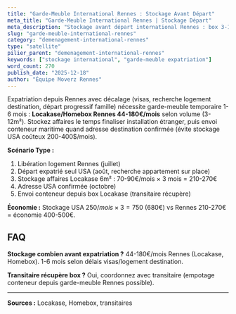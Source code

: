```yaml
---
title: "Garde-Meuble International Rennes : Stockage Avant Départ"
meta_title: "Garde-Meuble International Rennes | Stockage Départ"
meta_description: "Stockage avant départ international Rennes : box 3-12m² (44-180€/mois) Locakase/Homebox. Si décalage départ (visas, logement destination). 1-6 mois."
slug: "garde-meuble-international-rennes"
category: "demenagement-international-rennes"
type: "satellite"
pilier_parent: "demenagement-international-rennes"
keywords: ["stockage international", "garde-meuble expatriation"]
word_count: 270
publish_date: "2025-12-18"
author: "Équipe Moverz Rennes"
---
```


Expatriation depuis Rennes avec décalage (visas, recherche logement destination, départ progressif famille) nécessite garde-meuble temporaire 1-6 mois : **Locakase/Homebox Rennes 44-180€/mois** selon volume (3-12m²). Stockez affaires le temps finaliser installation étranger, puis envoi conteneur maritime quand adresse destination confirmée (évite stockage USA coûteux 200-400$/mois).

**Scénario Type :**
1. Libération logement Rennes (juillet)
2. Départ expatrié seul USA (août, recherche appartement sur place)
3. Stockage affaires Locakase 6m² : 70-90€/mois × 3 mois = 210-270€
4. Adresse USA confirmée (octobre)
5. Envoi conteneur depuis box Locakase (transitaire récupère)

**Économie :** Stockage USA 250$/mois × 3 = 750$ (680€) vs Rennes 210-270€ = économie 400-500€.

## FAQ

**Stockage combien avant expatriation ?**
44-180€/mois Rennes (Locakase, Homebox). 1-6 mois selon délais visas/logement destination.

**Transitaire récupère box ?**
Oui, coordonnez avec transitaire (empotage conteneur depuis garde-meuble Rennes possible).

---
**Sources :** Locakase, Homebox, transitaires

